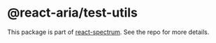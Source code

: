 # @react-aria/test-utils

This package is part of [react-spectrum](https://github.com/adobe/react-spectrum). See the repo for more details.
